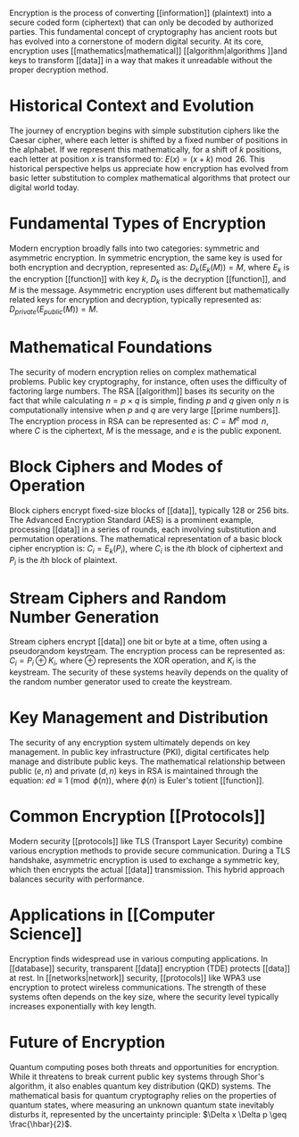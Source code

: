 Encryption is the process of converting [[information]] (plaintext) into a secure coded form (ciphertext) that can only be decoded by authorized parties. This fundamental concept of cryptography has ancient roots but has evolved into a cornerstone of modern digital security. At its core, encryption uses [[mathematics|mathematical]] [[algorithm|algorithms ]]and keys to transform [[data]] in a way that makes it unreadable without the proper decryption method.

# Historical Context and Evolution

The journey of encryption begins with simple substitution ciphers like the Caesar cipher, where each letter is shifted by a fixed number of positions in the alphabet. If we represent this mathematically, for a shift of $k$ positions, each letter at position $x$ is transformed to: $E(x) = (x + k) \bmod 26$. This historical perspective helps us appreciate how encryption has evolved from basic letter substitution to complex mathematical algorithms that protect our digital world today.

# Fundamental Types of Encryption

Modern encryption broadly falls into two categories: symmetric and asymmetric encryption. In symmetric encryption, the same key is used for both encryption and decryption, represented as: $D_k(E_k(M)) = M$, where $E_k$ is the encryption [[function]] with key $k$, $D_k$ is the decryption [[function]], and $M$ is the message. Asymmetric encryption uses different but mathematically related keys for encryption and decryption, typically represented as: $D_{private}(E_{public}(M)) = M$.

# Mathematical Foundations

The security of modern encryption relies on complex mathematical problems. Public key cryptography, for instance, often uses the difficulty of factoring large numbers. The RSA [[algorithm]] bases its security on the fact that while calculating $n = p × q$ is simple, finding $p$ and $q$ given only $n$ is computationally intensive when $p$ and $q$ are very large [[prime numbers]]. The encryption process in RSA can be represented as: $C = M^e \bmod n$, where $C$ is the ciphertext, $M$ is the message, and $e$ is the public exponent.

# Block Ciphers and Modes of Operation

Block ciphers encrypt fixed-size blocks of [[data]], typically 128 or 256 bits. The Advanced Encryption Standard (AES) is a prominent example, processing [[data]] in a series of rounds, each involving substitution and permutation operations. The mathematical representation of a basic block cipher encryption is: $C_i = E_k(P_i)$, where $C_i$ is the $i$th block of ciphertext and $P_i$ is the $i$th block of plaintext.

# Stream Ciphers and Random Number Generation

Stream ciphers encrypt [[data]] one bit or byte at a time, often using a pseudorandom keystream. The encryption process can be represented as: $C_i = P_i \oplus K_i$, where $\oplus$ represents the XOR operation, and $K_i$ is the keystream. The security of these systems heavily depends on the quality of the random number generator used to create the keystream.

# Key Management and Distribution

The security of any encryption system ultimately depends on key management. In public key infrastructure (PKI), digital certificates help manage and distribute public keys. The mathematical relationship between public $(e,n)$ and private $(d,n)$ keys in RSA is maintained through the equation: $ed \equiv 1 \pmod{\phi(n)}$, where $\phi(n)$ is Euler's totient [[function]].

# Common Encryption [[Protocols]]

Modern security [[protocols]] like TLS (Transport Layer Security) combine various encryption methods to provide secure communication. During a TLS handshake, asymmetric encryption is used to exchange a symmetric key, which then encrypts the actual [[data]] transmission. This hybrid approach balances security with performance.

# Applications in [[Computer Science]]

Encryption finds widespread use in various computing applications. In [[database]] security, transparent [[data]] encryption (TDE) protects [[data]] at rest. In [[networks|network]] security, [[protocols]] like WPA3 use encryption to protect wireless communications. The strength of these systems often depends on the key size, where the security level typically increases exponentially with key length.

# Future of Encryption

Quantum computing poses both threats and opportunities for encryption. While it threatens to break current public key systems through Shor's algorithm, it also enables quantum key distribution (QKD) systems. The mathematical basis for quantum cryptography relies on the properties of quantum states, where measuring an unknown quantum state inevitably disturbs it, represented by the uncertainty principle: $\Delta x \Delta p \geq \frac{\hbar}{2}$.